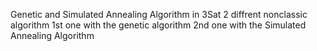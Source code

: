 Genetic and Simulated Annealing Algorithm in 3Sat
2 diffrent nonclassic algorithm
1st one with the genetic algorithm
2nd one with the Simulated Annealing Algorithm
